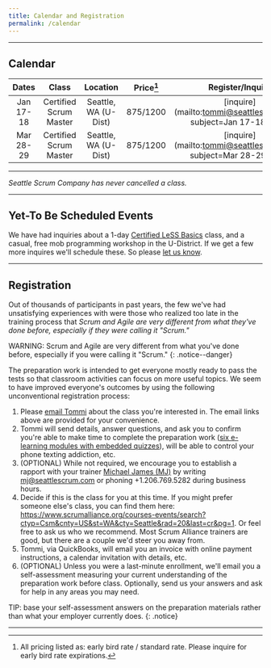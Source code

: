 ```yaml
---
title: Calendar and Registration
permalink: /calendar
---
```


----

## Calendar

| Dates       | Class         |   Location  | Price[^price] | Register/Inquire
| :----------:|:-------------:|:-----------:|:-----:|:---------------:
| Jan 17-18 | Certified Scrum Master | Seattle, WA (U-Dist) | $875/$1200 |[inquire](mailto:tommi@seattlescrum.com?subject=Jan 17-18 CSM)
| Mar 28-29 | Certified Scrum Master | Seattle, WA (U-Dist) | $875/$1200 |[inquire](mailto:tommi@seattlescrum.com?subject=Mar 28-29 CSM)



----

_Seattle Scrum Company has never cancelled a class._

----

## Yet-To Be Scheduled Events

We have had inquiries about a 1-day [Certified LeSS Basics](/education#certified-less-basics-clb) class, and a casual, free mob programming workshop in the U-District. If we get a few more inquires we'll schedule these.  So please [let us know](/contact).

----

## Registration

Out of thousands of participants in past years, the few we've had unsatisfying experiences with were those who realized too late in the training process that _Scrum and Agile are very different from what they've done before, especially if they were calling it "Scrum."_

WARNING: Scrum and Agile are very different from what you've done before, especially if you were calling it "Scrum."
{: .notice--danger}

The preparation work is intended to get everyone mostly ready to pass the tests so that classroom activities can focus on more useful topics.  We seem to have improved everyone's outcomes by using the following unconventional registration process:

1. Please [email Tommi](mailto:tommi@seattlescrum.com?subject=training) about the class you're interested in.  The email links above are provided for your convenience.
1. Tommi will send details, answer questions, and ask you to confirm you're able to make time to complete the preparation work ([six e-learning modules with embedded quizzes](http://ScrumTrainingSeries.com)), will be able to control your phone texting addiction, etc.
1. (OPTIONAL) While not required, we encourage you to establish a rapport with your trainer [Michael James (MJ)](https://www.linkedin.com/in/michaeljamesseattle/) by writing <mj@seattlescrum.com> or phoning +1.206.769.5282 during business hours.
1. Decide if this is the class for you at this time.  If you might prefer someone else's class, you can find them here: <https://www.scrumalliance.org/courses-events/search?ctyp=Csm&cnty=US&st=WA&cty=Seattle&rad=20&last=cr&pg=1>.  Or feel free to ask us who we recommend.  Most Scrum Alliance trainers are good, but there are a couple we'd steer you away from.
1. Tommi, via QuickBooks, will email you an invoice with online payment instructions, a calendar invitation with details, etc.
1. (OPTIONAL) Unless you were a last-minute enrollment, we'll email you a self-assessment measuring your current understanding of the preparation work before class.  Optionally, send us your answers and ask for help in any areas you may need.

TIP: base your self-assessment answers on the preparation materials rather than what your employer currently does.
{: .notice}

----
[^price]: All pricing listed as: early bird rate / standard rate. Please inquire for early bird rate expirations.
[^lessnyc]: MJ will be presenting a session about management's role in Scrum, and a workshop on Test Driven Development [TDD]
